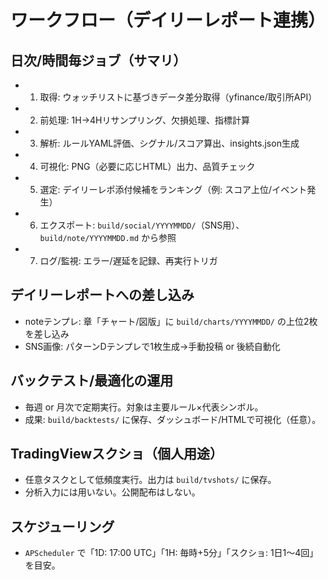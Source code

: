 # ワークフロー（デイリーレポート連携）

## 日次/時間毎ジョブ（サマリ）
- 1) 取得: ウォッチリストに基づきデータ差分取得（yfinance/取引所API）
- 2) 前処理: 1H→4Hリサンプリング、欠損処理、指標計算
- 3) 解析: ルールYAML評価、シグナル/スコア算出、insights.json生成
- 4) 可視化: PNG（必要に応じHTML）出力、品質チェック
- 5) 選定: デイリーレポ添付候補をランキング（例: スコア上位/イベント発生）
- 6) エクスポート: `build/social/YYYYMMDD/`（SNS用）、`build/note/YYYYMMDD.md` から参照
- 7) ログ/監視: エラー/遅延を記録、再実行トリガ

## デイリーレポートへの差し込み
- noteテンプレ: 章「チャート/図版」に `build/charts/YYYYMMDD/` の上位2枚を差し込み
- SNS画像: パターンDテンプレで1枚生成→手動投稿 or 後続自動化

## バックテスト/最適化の運用
- 毎週 or 月次で定期実行。対象は主要ルール×代表シンボル。
- 成果: `build/backtests/` に保存、ダッシュボード/HTMLで可視化（任意）。

## TradingViewスクショ（個人用途）
- 任意タスクとして低頻度実行。出力は `build/tvshots/` に保存。
- 分析入力には用いない。公開配布はしない。

## スケジューリング
- `APScheduler` で「1D: 17:00 UTC」「1H: 毎時+5分」「スクショ: 1日1〜4回」を目安。
